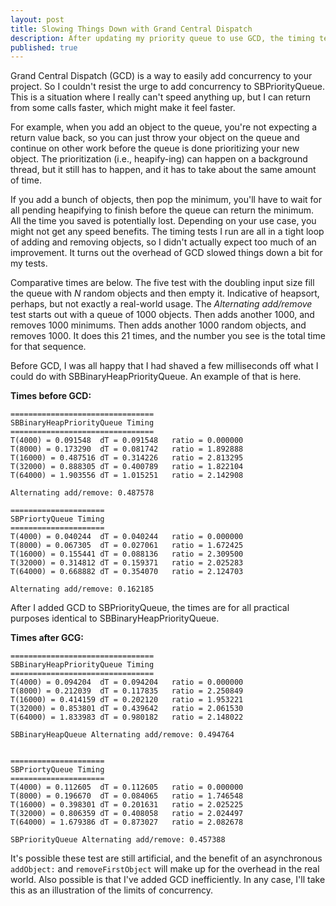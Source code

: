 ```yaml
---
layout: post
title: Slowing Things Down with Grand Central Dispatch
description: After updating my priority queue to use GCD, the timing tests indicate it actually slowed down slightly.
published: true
---
```


Grand Central Dispatch (GCD) is a way to easily add concurrency to your project. So I
couldn't resist the urge to add concurrency to SBPriorityQueue. This is a situation where
I really can't speed anything up, but I can return from some calls faster, which might
make it feel faster.

For example, when you add an object to the queue, you're not expecting a return value
back, so you can just throw your object on the queue and continue on other work before the
queue is done prioritizing your new object. The prioritization (i.e., heapify-ing) can
happen on a background thread, but it still has to happen, and it has to take about the
same amount of time.

If you add a bunch of objects, then pop the minimum, you'll have to wait for all pending
heapifying to finish before the queue can return the minimum. All the time you saved is
potentially lost. Depending on your use case, you might not get any speed benefits. The
timing tests I run are all in a tight loop of adding and removing objects, so I didn't
actually expect too much of an improvement. It turns out the overhead of GCD slowed things
down a bit for my tests.

Comparative times are below. The five test with the doubling input size fill the queue
with _N_ random objects and then empty it. Indicative of heapsort, perhaps, but not
exactly a real-world usage. The _Alternating add/remove_ test starts out with a queue of
1000 objects. Then adds another 1000, and removes 1000 minimums. Then adds another 1000
random objects, and removes 1000. It does this 21 times, and the number you see is the
total time for that sequence.

Before GCD, I was all happy that I had shaved a few milliseconds off what I could do with
SBBinaryHeapPriorityQueue. An example of that is here.

**Times before GCD:**

    ================================
    SBBinaryHeapPriorityQueue Timing
    ================================
    T(4000) = 0.091548	dT = 0.091548	ratio = 0.000000
    T(8000) = 0.173290	dT = 0.081742	ratio = 1.892888
    T(16000) = 0.487516	dT = 0.314226	ratio = 2.813295
    T(32000) = 0.888305	dT = 0.400789	ratio = 1.822104
    T(64000) = 1.903556	dT = 1.015251	ratio = 2.142908
    
    Alternating add/remove: 0.487578
    
    =====================
    SBPriortyQueue Timing
    =====================
    T(4000) = 0.040244	dT = 0.040244	ratio = 0.000000
    T(8000) = 0.067305	dT = 0.027061	ratio = 1.672425
    T(16000) = 0.155441	dT = 0.088136	ratio = 2.309500
    T(32000) = 0.314812	dT = 0.159371	ratio = 2.025283
    T(64000) = 0.668882	dT = 0.354070	ratio = 2.124703
    
    Alternating add/remove: 0.162185


After I added GCD to SBPriorityQueue, the times are for all practical purposes identical
to SBBinaryHeapPriorityQueue.

**Times after GCG:**

    ================================
    SBBinaryHeapPriorityQueue Timing
    ================================
    T(4000) = 0.094204	dT = 0.094204	ratio = 0.000000
    T(8000) = 0.212039	dT = 0.117835	ratio = 2.250849
    T(16000) = 0.414159	dT = 0.202120	ratio = 1.953221
    T(32000) = 0.853801	dT = 0.439642	ratio = 2.061530
    T(64000) = 1.833983	dT = 0.980182	ratio = 2.148022
    
    SBBinaryHeapQueue Alternating add/remove: 0.494764


    =====================
    SBPriortyQueue Timing
    =====================
    T(4000) = 0.112605	dT = 0.112605	ratio = 0.000000
    T(8000) = 0.196670	dT = 0.084065	ratio = 1.746548
    T(16000) = 0.398301	dT = 0.201631	ratio = 2.025225
    T(32000) = 0.806359	dT = 0.408058	ratio = 2.024497
    T(64000) = 1.679386	dT = 0.873027	ratio = 2.082678
    
    SBPriorityQueue Alternating add/remove: 0.457388

It's possible these test are still artificial, and the benefit of an asynchronous
`addObject:` and `removeFirstObject` will make up for the overhead in the real world. Also
possible is that I've added GCD inefficiently. In any case, I'll take this as an
illustration of the limits of concurrency.
